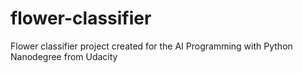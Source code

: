 # flower-classifier
Flower classifier project created for the AI Programming with Python Nanodegree from Udacity

